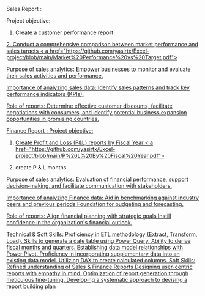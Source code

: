 
Sales Report :

Project objective:

1. Create a customer performance report

<a href="https://github.com/yasirtx/Excel-project/blob/main/Customer%20performance%20report...pdf"> 
2. Conduct a comprehensive comparison between market performance and sales targets
< a href="https://github.com/yasirtx/Excel-project/blob/main/Market%20Performance%20vs%20Target.pdf"> 

Purpose of sales analytics: Empower businesses to monitor and evaluate their sales activities and performance.

Importance of analyzing sales data: Identify sales patterns and track key performance indicators (KPIs).

Role of reports: Determine effective customer discounts, facilitate negotiations with consumers, and identify potential business expansion opportunities in promising countries.

Finance Report :
Project objective:

1. Create Profit and Loss (P&L) reports by Fiscal Year 
< a href="https://github.com/yasirtx/Excel-project/blob/main/P%26L%20By%20Fiscal%20Year.pdf"> 

3. create  P & L months
<a href ="https://github.com/yasirtx/Excel-project/blob/main/P%20%26%20L%20Months.pdf">

Purpose of sales analytics: Evaluation of financial performance, support decision-making, and facilitate communication with stakeholders.

Importance of analyzing Finance data: Aid in benchmarking against industry peers and previous periods Foundation for budgeting and forecasting.

Role of reports: Align financial planning with strategic goals Instill confidence in the organization's financial outlook.

Technical & Soft Skills:
 Proficiency in ETL methodology (Extract, Transform, Load).
 Skills to generate a date table using Power Query.
 Ability to derive fiscal months and quarters.
 Establishing data model relationships with Power Pivot.
 Proficiency in incorporating supplementary data into an existing data model.
 Utilizing DAX to create calculated columns.
Soft Skills:
 Refined understanding of Sales & Finance Reports
 Designing user-centric reports with empathy in mind.
 Optimization of report generation through meticulous fine-tuning.
 Developing a systematic approach to devising a report building plan
